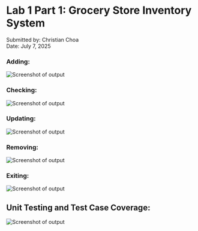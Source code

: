 # Lab 1 Part 1: Grocery Store Inventory System

Submitted by: Christian Choa <br/>
Date: July 7, 2025


### Adding:
![Screenshot of output](add.png)

### Checking:
![Screenshot of output](check.png)

### Updating:
![Screenshot of output](update.png)

### Removing:
![Screenshot of output](remove.png)

### Exiting:
![Screenshot of output](exit.png)

## Unit Testing and Test Case Coverage:
![Screenshot of output](unitTesting.png)




